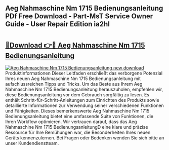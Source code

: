 ## Aeg Nahmaschine Nm 1715 Bedienungsanleitung PDf Free Download - Part-MsT Service Owner Guide - User Repair Edition ia2hl

# <h2><a href="http://df04rnw.blite.top/?on=Aeg+Nahmaschine+Nm+1715+Bedienungsanleitung">🔗Download 👉🔴 Aeg Nahmaschine Nm 1715 Bedienungsanleitung</a></h2>

[![Aeg Nahmaschine Nm 1715 Bedienungsanleitung new download](https://i.imgur.com/lujVjoI.png)](http://df04rnw.blite.top/?on=Aeg+Nahmaschine+Nm+1715+Bedienungsanleitung)
Produktinformationen Dieser Leitfaden erschließt das verborgene Potenzial Ihres neuen Aeg Nahmaschine Nm 1715 Bedienungsanleitung mit aufschlussreichen Tipps und Tricks. Um das Beste aus Ihrem Aeg Nahmaschine Nm 1715 Bedienungsanleitung herauszuholen, empfehlen wir, diese Bedienungsanleitung vor dem Gebrauch sorgfältig zu lesen. Es enthält Schritt-für-Schritt-Anleitungen zum Einrichten des Produkts sowie detaillierte Informationen zur Verwendung seiner verschiedenen Funktionen und Fähigkeiten. Dieses bemerkenswerte Aeg Nahmaschine Nm 1715 Bedienungsanleitung bietet eine umfassende Suite von Funktionen, die Ihren Workflow optimieren. Wir vertrauen darauf, dass das Aeg Nahmaschine Nm 1715 BedienungsanleitungD eine klare und präzise Ressource für Ihre Bemühungen war, die Besonderheiten Ihres neuen Geräts kennenzulernen. Bei Fragen oder Bedenken wenden Sie sich bitte an unser Kundendienstteam.
